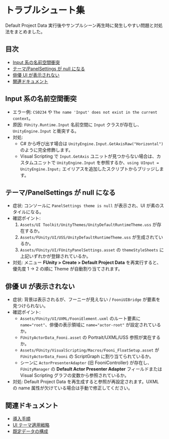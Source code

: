 # トラブルシュート集

Default Project Data 実行後やサンプルシーン再生時に発生しやすい問題と対処法をまとめました。

## 目次
- [Input 系の名前空間衝突](#input-系の名前空間衝突)
- [テーマ/PanelSettings が null になる](#テーマpanelsettings-が-null-になる)
- [俳優 UI が表示されない](#俳優-ui-が表示されない)
- [関連ドキュメント](#関連ドキュメント)

## Input 系の名前空間衝突
- エラー例: `CS0234` や `The name 'Input' does not exist in the current context`。
- 原因: `FUnity.Runtime.Input` 名前空間に `Input` クラスが存在し、`UnityEngine.Input` と衝突する。
- 対処:
  - C# から呼び出す場合は `UnityEngine.Input.GetAxisRaw("Horizontal")` のように完全修飾します。
  - Visual Scripting で `Input.GetAxis` ユニットが見つからない場合は、カスタムユニットで `UnityEngine.Input` を参照するか、`using UInput = UnityEngine.Input;` エイリアスを追加したスクリプトからブリッジします。

## テーマ/PanelSettings が null になる
- 症状: コンソールに `PanelSettings theme is null` が表示され、UI が素のスタイルになる。
- 確認ポイント:
  1. `Assets/UI Toolkit/UnityThemes/UnityDefaultRuntimeTheme.uss` が存在するか。
  2. `Assets/FUnity/UI/USS/UnityDefaultRuntimeTheme.uss` が生成されているか。
  3. `Assets/FUnity/UI/FUnityPanelSettings.asset` の `themeStyleSheets` に上記いずれかが登録されているか。
- 対処: メニュー **FUnity > Create > Default Project Data** を再実行すると、優先度 1 → 2 の順に Theme が自動割り当てされます。

## 俳優 UI が表示されない
- 症状: 背景は表示されるが、フーニーが見えない / `FooniUIBridge` が要素を見つけられない。
- 確認ポイント:
  - `Assets/FUnity/UI/UXML/FooniElement.uxml` のルート要素に `name="root"`、俳優の表示領域に `name="actor-root"` が設定されているか。
  - `FUnityActorData_Fooni.asset` の Portrait/UXML/USS 参照が実在するか。
  - `Assets/FUnity/VisualScripting/Macros/Fooni_FloatSetup.asset` が `FUnityActorData_Fooni` の ScriptGraph に割り当てられているか。
  - シーンに `ActorPresenterAdapter` (旧 FooniController) が存在し、`FUnityManager` の **Default Actor Presenter Adapter** フィールドまたは Visual Scripting グラフの変数から参照されているか。
- 対処: Default Project Data を再生成すると参照が再設定されます。UXML の name 属性が欠けている場合は手動で修正してください。

## 関連ドキュメント
- [導入手順](setup.md)
- [UI テーマ適用戦略](ui-theme.md)
- [既定データの構成](data-defaults.md)
